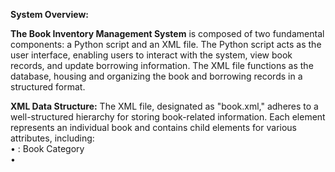 **System Overview:**

**The Book Inventory Management System** is composed of two fundamental components: a Python script and an XML file. The Python script acts as the user interface, enabling users to interact with the system, view book records, and update borrowing information. The XML file functions as the database, housing and organizing the book and borrowing records in a structured format.

**XML Data Structure:**
The XML file, designated as "book.xml," adheres to a well-structured hierarchy for storing book-related information. Each <book> element represents an individual book and contains child elements for various attributes, including:        
    • <category>: Book Category        
    • <title>: Book Title        
    • <author>: Book Author(s)        
    • <year>: Publication Year        
    • <price>: Book Price        
    • <borrower>: Borrower's Name        
    • <issuedDate>: Issued Date        
    • <returnDate>: Return Date        
    
This structured approach facilitates efficient data organization and retrieval, ensuring that both book and borrowing records are well-maintained.
System Features:    
**    1. Listing Books:**
        ◦ The system allows users to list all available books.
        ◦ The Python script parses the "book.xml" file using the ElementTree library and displays book details in a tabular format.          
    **2. Updating Book Information:**
        ◦ Users can update book data, including title, author(s), category, publication year, and price.
        ◦ The Python script facilitates the modification of book information, and changes are instantly reflected in the XML file to maintain data accuracy.            
**    3. Borrowing and Returning Books:
**        ◦ The system incorporates the ability to borrow and return books.
        ◦ Users are prompted to specify the borrower's name, issued date, and return date for each book.
        ◦ Borrower information and dates are stored in the XML file, allowing for efficient book tracking and management.        
**    4. Data Persistence:
**        ◦ Book data and borrowing records are persistently stored in the "book.xml" file.
        ◦ All changes made to the book inventory, such as updates and borrowing actions, are saved in the XML file, ensuring data durability.        
        
**Usage:
**The Book Inventory Management System streamlines the organization and management of a library's book collection, with a particular emphasis on tracking borrowing records. It empowers users to effectively view, update, borrow, and return books while preserving the integrity of book and borrowing data through XML-based storage. The system provides a user-friendly and structured approach to book management, making it an invaluable tool for library administrators and users alike.        

**Conclusion:
**The Book Inventory Management System with borrowing records introduces an efficient and structured approach to library book management. By leveraging Python and XML, the system ensures the seamless organization and retrieval of both book and borrowing data. It not only simplifies library operations but also enhances user experiences by providing real-time book availability and borrowing information. This system can serve as a valuable asset for libraries and institutions aiming to improve their book management and user services.
